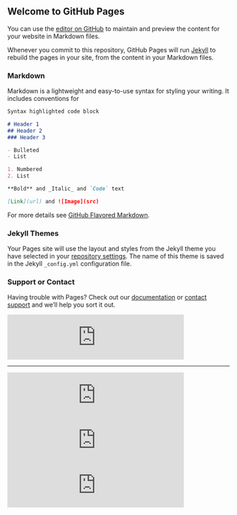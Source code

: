## Welcome to GitHub Pages

You can use the [editor on GitHub](https://github.com/radihuq/cwelpodcast/edit/master/index.md) to maintain and preview the content for your website in Markdown files.

Whenever you commit to this repository, GitHub Pages will run [Jekyll](https://jekyllrb.com/) to rebuild the pages in your site, from the content in your Markdown files.

### Markdown

Markdown is a lightweight and easy-to-use syntax for styling your writing. It includes conventions for

```markdown
Syntax highlighted code block

# Header 1
## Header 2
### Header 3

- Bulleted
- List

1. Numbered
2. List

**Bold** and _Italic_ and `Code` text

[Link](url) and ![Image](src)
```

For more details see [GitHub Flavored Markdown](https://guides.github.com/features/mastering-markdown/).

### Jekyll Themes

Your Pages site will use the layout and styles from the Jekyll theme you have selected in your [repository settings](https://github.com/radihuq/cwelpodcast/settings). The name of this theme is saved in the Jekyll `_config.yml` configuration file.

### Support or Contact

Having trouble with Pages? Check out our [documentation](https://help.github.com/categories/github-pages-basics/) or [contact support](https://github.com/contact) and we’ll help you sort it out.

<iframe src="https://anchor.fm/radiun-huq/embed" height="102px" width="400px" frameborder="0" scrolling="no"></iframe>
<hr>
<iframe src="https://anchor.fm/radiun-huq/embed/episodes/03--Ray-Khan-e48auv" height="102px" width="400px" frameborder="0" scrolling="no"></iframe>
<iframe src="https://anchor.fm/radiun-huq/embed/episodes/02--Alif-Huq-e40pf1" height="102px" width="400px" frameborder="0" scrolling="no"></iframe>
<iframe src="https://anchor.fm/radiun-huq/embed/episodes/01--Sara-Amin-e409g1" height="102px" width="400px" frameborder="0" scrolling="no"></iframe>
